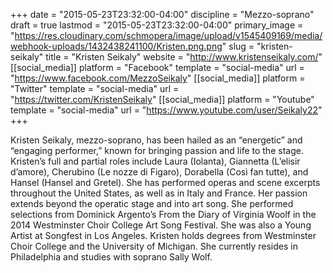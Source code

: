 +++
date = "2015-05-23T23:32:00-04:00"
discipline = "Mezzo-soprano"
draft = true
lastmod = "2015-05-23T23:32:00-04:00"
primary_image = "https://res.cloudinary.com/schmopera/image/upload/v1545409169/media/webhook-uploads/1432438241100/Kristen.png.png"
slug = "kristen-seikaly"
title = "Kristen Seikaly"
website = "http://www.kristenseikaly.com/"
[[social_media]]
platform = "Facebook"
template = "social-media"
url = "https://www.facebook.com/MezzoSeikaly"
[[social_media]]
platform = "Twitter"
template = "social-media"
url = "https://twitter.com/KristenSeikaly"
[[social_media]]
platform = "Youtube"
template = "social-media"
url = "https://www.youtube.com/user/Seikaly22"
+++

Kristen Seikaly, mezzo-soprano, has been hailed as an “energetic” and “engaging
performer,” known for bringing passion and life to the stage. Kristen’s full and partial
roles include Laura (Iolanta), Giannetta (L’elisir d’amore), Cherubino (Le nozze di
Figaro), Dorabella (Così fan tutte), and Hansel (Hansel and Gretel). She has performed
operas and scene excerpts throughout the United States, as well as in Italy and France.
Her passion extends beyond the operatic stage and into art song. She performed
selections from Dominick Argento’s From the Diary of Virginia Woolf in the 2014
Westminster Choir College Art Song Festival. She was also a Young Artist at Songfest in
Los Angeles. Kristen holds degrees from Westminster Choir College and the University
of Michigan. She currently resides in Philadelphia and studies with soprano Sally Wolf.
